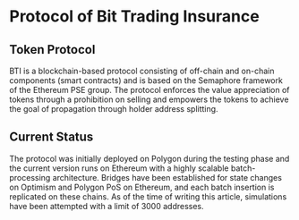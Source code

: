 # Protocol of Bit Trading Insurance

## Token Protocol

BTI is a blockchain-based protocol consisting of off-chain and on-chain components (smart contracts) and is based on the Semaphore framework of the Ethereum PSE group. The protocol enforces the value appreciation of tokens through a prohibition on selling and empowers the tokens to achieve the goal of propagation through holder address splitting.

## Current Status

The protocol was initially deployed on Polygon during the testing phase and the current version runs on Ethereum with a highly scalable batch-processing architecture. Bridges have been established for state changes on Optimism and Polygon PoS on Ethereum, and each batch insertion is replicated on these chains. As of the time of writing this article, simulations have been attempted with a limit of 3000 addresses.